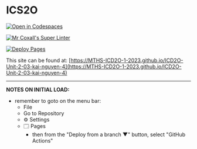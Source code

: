 # ICS2O

[![Open in Codespaces](https://classroom.github.com/assets/launch-codespace-7f7980b617ed060a017424585567c406b6ee15c891e84e1186181d67ecf80aa0.svg)](https://classroom.github.com/open-in-codespaces?assignment_repo_id=14376650)

[![Mr Coxall's Super Linter](https://github.com/MTHS-ICD2O-1-2023/ICD2O-Unit-2-03-kai-nguyen-4/workflows/Mr%20Coxall's%20Super%20Linter/badge.svg)](https://github.com/MTHS-ICD2O-1-2023/ICD2O-Unit-2-03-kai-nguyen-4/actions)

[![Deploy Pages](https://github.com/MTHS-ICD2O-1-2023/ICD2O-Unit-2-03-kai-nguyen-4/workflows/Deploy%20Pages/badge.svg)](https://github.com/MTHS-ICD2O-1-2023/ICD2O-Unit-2-03-kai-nguyen-4/actions)

This site can be found at: [https://MTHS-ICD2O-1-2023.github.io/ICD2O-Unit-2-03-kai-nguyen-4](https://MTHS-ICD2O-1-2023.github.io/ICD2O-Unit-2-03-kai-nguyen-4)

---

**NOTES ON INITIAL LOAD:**
- remember to goto on the menu bar:
  - File
  - Go to Repository
  - ⚙ Settings
  - 🗔 Pages
    - then from the "Deploy from a branch ▼" button, select "GitHub Actions"
